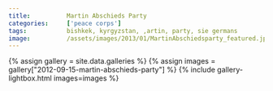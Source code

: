 ```yaml
---
title:			Martin Abschieds Party
categories:		['peace corps']
tags:			bishkek, kyrgyzstan, ,artin, party, sie germans
image:			/assets/images/2013/01/MartinAbschiedsparty_featured.jpg
---
```


{% assign gallery = site.data.galleries %}
{% assign images = gallery["2012-09-15-martin-abschieds-party"] %}
{% include gallery-lightbox.html images=images %}
